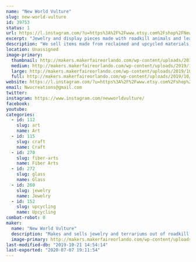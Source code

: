 ```yaml
---
name: "New World Vulture"
slug: new-world-vulture
id: 39753
status: 1
url: https://l.instagram.com/?u=https%3A%2F%2Fwww.etsy.com%2Fshop%2FNewWorldVultureCo%3Fref%3Dsearch_shop_redirect&e=ATNlAISGAwdIsK0noBX__NBIm2YrbQl5ctTpnNDDWrs00qj_xD8Gychx9P3LfAhp9ky_4dd9eXd_3zOZepIdnpOKPbw6bBza
excerpt: "Jewelry and display pieces made with roadkill animals and leather"
description: "We sell items made from reclaimed and upcycled materials, from lamps made with rabbit skulls to witches brooms designed with art in mind"
location: Unassigned
image-primary:
  thumbnail: http://makers.makerfaireorlando.com/wp-content/uploads/2019/10/tcyxoe-preview-150x150.png
  medium: http://makers.makerfaireorlando.com/wp-content/uploads/2019/10/tcyxoe-preview-300x300.png
  large: http://makers.makerfaireorlando.com/wp-content/uploads/2019/10/tcyxoe-preview.png
  full: http://makers.makerfaireorlando.com/wp-content/uploads/2019/10/tcyxoe-preview.png
website: https://l.instagram.com/?u=https%3A%2F%2Fwww.etsy.com%2Fshop%2FNewWorldVultureCo%3Fref%3Dsearch_shop_redirect&e=ATNlAISGAwdIsK0noBX__NBIm2YrbQl5ctTpnNDDWrs00qj_xD8Gychx9P3LfAhp9ky_4dd9eXd_3zOZepIdnpOKPbw6bBza
email: Nwvcreations@gmail.com
twitter: 
instagram: https://www.instagram.com/newworldvulture/
facebook: 
youtube: 
categories:
  - id: 112
    slug: art
    name: Art
  - id: 115
    slug: craft
    name: Craft
  - id: 270
    slug: fiber-arts
    name: Fiber Arts
  - id: 272
    slug: glass
    name: Glass
  - id: 260
    slug: jewelry
    name: Jewelry
  - id: 152
    slug: upcycling
    name: Upcycling
combat-robot: 0
maker:
  name: "New World Vulture"
  description: "Makes and sells jewelry and terrariums out of roadkill animal bones and leather"
  image-primary: http://makers.makerfaireorlando.com/wp-content/uploads/2019/10/IMG_20190927_162009_929-1.jpg
last-modified-db: "2019-10-21 14:54:14"
last-exported: "2020-07-07 19:11:54"
---
```

